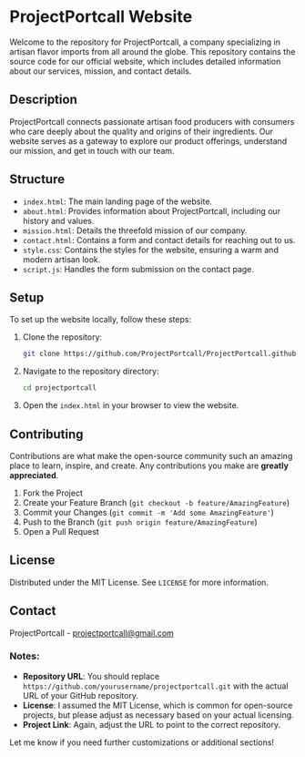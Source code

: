 # ProjectPortcall Website

Welcome to the repository for ProjectPortcall, a company specializing in artisan flavor imports from all around the globe. This repository contains the source code for our official website, which includes detailed information about our services, mission, and contact details.

## Description

ProjectPortcall connects passionate artisan food producers with consumers who care deeply about the quality and origins of their ingredients. Our website serves as a gateway to explore our product offerings, understand our mission, and get in touch with our team.

## Structure

- `index.html`: The main landing page of the website.
- `about.html`: Provides information about ProjectPortcall, including our history and values.
- `mission.html`: Details the threefold mission of our company.
- `contact.html`: Contains a form and contact details for reaching out to us.
- `style.css`: Contains the styles for the website, ensuring a warm and modern artisan look.
- `script.js`: Handles the form submission on the contact page.

## Setup

To set up the website locally, follow these steps:

1. Clone the repository:
   ```bash
   git clone https://github.com/ProjectPortcall/ProjectPortcall.github.io/edit/
   ```
2. Navigate to the repository directory:
   ```bash
   cd projectportcall
   ```
3. Open the `index.html` in your browser to view the website.

## Contributing

Contributions are what make the open-source community such an amazing place to learn, inspire, and create. Any contributions you make are **greatly appreciated**.

1. Fork the Project
2. Create your Feature Branch (`git checkout -b feature/AmazingFeature`)
3. Commit your Changes (`git commit -m 'Add some AmazingFeature'`)
4. Push to the Branch (`git push origin feature/AmazingFeature`)
5. Open a Pull Request

## License

Distributed under the MIT License. See `LICENSE` for more information.

## Contact

ProjectPortcall - projectportcall@gmail.com

### Notes:
- **Repository URL**: You should replace `https://github.com/yourusername/projectportcall.git` with the actual URL of your GitHub repository.
- **License**: I assumed the MIT License, which is common for open-source projects, but please adjust as necessary based on your actual licensing.
- **Project Link**: Again, adjust the URL to point to the correct repository.

Let me know if you need further customizations or additional sections!
